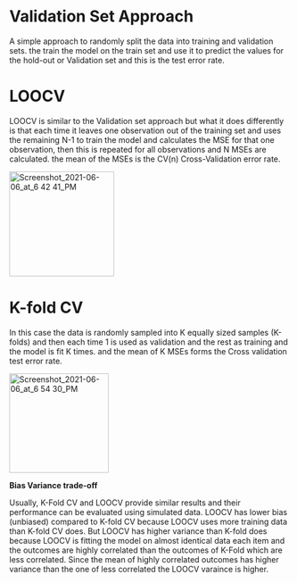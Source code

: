 # Validation Set Approach
A simple approach to randomly split the data into training and validation sets. the train the model on the train set and use it to predict the values for the hold-out or Validation set and this is the test error rate. 

# LOOCV
LOOCV is similar to the Validation set approach but what it does differently is that each time it leaves one observation out of the training set and uses the remaining N-1 to train the model and calculates the MSE for that one observation, then this is repeated for all observations and N MSEs are calculated. the mean of the MSEs is the CV(n) Cross-Validation error rate. 
<br>

<img width="188" alt="Screenshot_2021-06-06_at_6 42 41_PM" src="https://user-images.githubusercontent.com/76843403/127901402-8f465507-b175-4a22-8e04-131bf24027d9.png">


# K-fold CV
In this case the data is randomly sampled into K equally sized samples (K-folds) and then each time 1 is used as validation and the rest as training and the model is fit K times. and the mean of K MSEs forms the Cross validation test error rate.
<br>

<img width="178" alt="Screenshot_2021-06-06_at_6 54 30_PM" src="https://user-images.githubusercontent.com/76843403/127901474-dc365594-d216-4992-8229-1898e968db4a.png">


**Bias Variance trade-off**

Usually, K-Fold CV and LOOCV provide similar results and their performance can be evaluated using simulated data. LOOCV has lower bias (unbiased) compared to K-fold CV because LOOCV uses more training data than K-fold CV does. But LOOCV has higher variance than K-fold does because LOOCV is fitting the model on almost identical data each item and the outcomes are highly correlated than the outcomes of K-Fold which are less correlated. Since the mean of highly correlated outcomes has higher variance than the one of less correlated the LOOCV varaince is higher.



